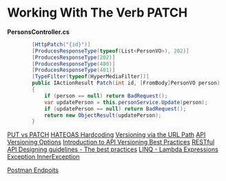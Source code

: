 # Working With The Verb PATCH

**PersonsController.cs**
```C#
        [HttpPatch("{id}")]
        [ProducesResponseType(typeof(List<PersonVO>), 202)]
        [ProducesResponseType(202)]
        [ProducesResponseType(400)]
        [ProducesResponseType(401)]
        [TypeFilter(typeof(HyperMediaFilter))]
        public IActionResult Patch(int id, [FromBody]PersonVO person)
        {
            if (person == null) return BadRequest();
            var updatePerson = this.personService.Update(person);
            if (updatePerson == null) return BadRequest();
            return new ObjectResult(updatePerson);
        }
```

[PUT vs PATCH](https://stackoverflow.com/questions/28459418/rest-api-put-vs-patch-with-real-life-examples)
[HATEOAS ](https://pt.stackoverflow.com/questions/49492/por-que-hateoas-%C3%A9-importante)
[Hardcoding](https://pt.wikipedia.org/wiki/Codifica%C3%A7%C3%A3o_r%C3%ADgida)
[Versioning via the URL Path](https://github.com/Microsoft/aspnet-api-versioning/wiki/Versioning-via-the-URL-Path)
[API Versioning Options](https://github.com/Microsoft/aspnet-api-versioning/wiki/API-Versioning-Options)
[Introduction to API Versioning Best Practices](https://nordicapis.com/introduction-to-api-versioning-best-practices)
[RESTful API Designing guidelines - The best practices](https://hackernoon.com/restful-api-designing-guidelines-the-best-practices-60e1d954e7c9)
[LINQ - Lambda Expressions](https://www.youtube.com/watch?v=3EEP9JxqLpE)
[Exception InnerException](https://docs.microsoft.com/pt-br/dotnet/api/system.exception.innerexception?view=netframework-4.7.2)

[Postman Endpoits](/RESTfulAPIDesign/Postman)
